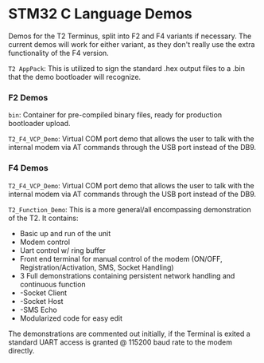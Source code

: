 STM32 C Language Demos
=====

Demos for the T2 Terminus, split into F2 and F4 variants if necessary.
The current demos will work for either variant, as they don't really use the extra functionality
of the F4 version.

`T2 AppPack`: This is utilized to sign the standard .hex output files to a .bin that the demo bootloader will recognize.

### F2 Demos

`bin`: Container for pre-compiled binary files, ready for production bootloader upload.

`T2_F4_VCP_Demo`: Virtual COM port demo that allows the user to talk with the internal modem via AT commands through the USB port instead of the DB9.

### F4 Demos

`T2_F4_VCP_Demo`: Virtual COM port demo that allows the user to talk with the internal modem via AT commands through the USB port instead of the DB9.

`T2_Function_Demo`: This is a more general/all encompassing demonstration of the T2. It contains:

* Basic up and run of the unit
* Modem control
* Uart control w/ ring buffer
* Front end terminal for manual control of the modem (ON/OFF, Registration/Activation, SMS, Socket Handling)
* 3 Full demonstrations containing persistent network handling and continuous function
* -Socket Client
* -Socket Host
* -SMS Echo
* Modularized code for easy edit

The demonstrations are commented out initially, if the Terminal is exited a standard UART access is granted @ 115200 baud rate to the modem directly. 


